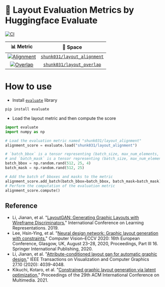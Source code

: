 # 🤗 Layout Evaluation Metrics by Huggingface Evaluate
[![CI](https://github.com/shunk031/huggingface-evaluate_layout-metrics/actions/workflows/ci.yaml/badge.svg)](https://github.com/shunk031/huggingface-evaluate_layout-metrics/actions/workflows/ci.yaml)



| 📊 Metric | 🤗 Space |
|:---------:|:---------:|
| [![Alignment](https://github.com/shunk031/huggingface-evaluate_layout-metrics/actions/workflows/layout_alignment.yaml/badge.svg)](https://github.com/shunk031/huggingface-evaluate_layout-metrics/actions/workflows/layout_alignment.yaml) | [`shunk031/layout_alignment`](https://huggingface.co/spaces/shunk031/layout_alignment) |
| [![Overlap](https://github.com/shunk031/huggingface-evaluate_layout-metrics/actions/workflows/layout_overlap.yaml/badge.svg)](https://github.com/shunk031/huggingface-evaluate_layout-metrics/actions/workflows/layout_overlap.yaml) | [`shunk031/layout_overlap`](https://huggingface.co/spaces/shunk031/layout_overlap) |

# How to use

- Install [`evaluate`](https://huggingface.co/docs/evaluate/index) library

```shell
pip install evaluate
```

- Load the layout metric and then compute the score

```python
import evaluate
import numpy as np

# Load the evaluation metric named "shunk031/layout_alignment"
alignment_score = evaluate.load("shunk031/layout_alignment")

# `batch_bbox` is a tensor representing (batch_size, max_num_elements, coordinates) 
# and `batch_mask` is a tensor representing (batch_size, max_num_elements).
batch_bbox = np.random.rand(512, 25, 4)
batch_mask = np.random.rand(512, 25)

# Add the batch of bboxes and masks to the metric
alignment_score.add_batch(batch_bbox=batch_bbox, batch_mask=batch_mask)
# Perform the computation of the evaluation metric
alignment_score.compute()
```

## Reference

- Li, Jianan, et al. "[LayoutGAN: Generating Graphic Layouts with Wireframe Discriminators.](https://arxiv.org/abs/1901.06767)" International Conference on Learning Representations. 2019.
- Lee, Hsin-Ying, et al. "[Neural design network: Graphic layout generation with constraints.](https://arxiv.org/abs/1912.09421)" Computer Vision–ECCV 2020: 16th European Conference, Glasgow, UK, August 23–28, 2020, Proceedings, Part III 16. Springer International Publishing, 2020.
- Li, Jianan, et al. "[Attribute-conditioned layout gan for automatic graphic design.](https://arxiv.org/abs/2009.05284)" IEEE Transactions on Visualization and Computer Graphics 27.10 (2020): 4039-4048.
- Kikuchi, Kotaro, et al. "[Constrained graphic layout generation via latent optimization.](https://arxiv.org/abs/2108.00871)" Proceedings of the 29th ACM International Conference on Multimedia. 2021.
